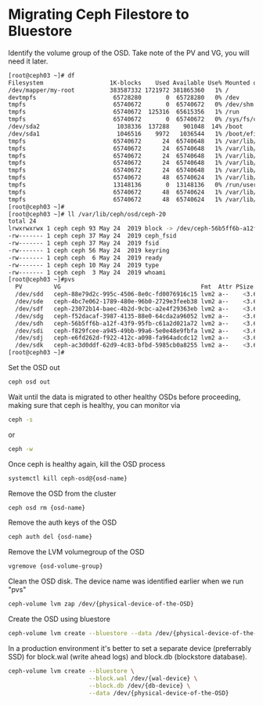 # Migrating Ceph Filestore to Bluestore
Identify the volume group of the OSD. Take note of the PV and VG, you will need it later.
```sh
[root@ceph03 ~]# df
Filesystem                   1K-blocks    Used Available Use% Mounted on
/dev/mapper/my-root          383587332 1721972 381865360   1% /
devtmpfs                      65728280       0  65728280   0% /dev
tmpfs                         65740672       0  65740672   0% /dev/shm
tmpfs                         65740672  125316  65615356   1% /run
tmpfs                         65740672       0  65740672   0% /sys/fs/cgroup
/dev/sda2                      1038336  137288    901048  14% /boot
/dev/sda1                      1046516    9972   1036544   1% /boot/efi
tmpfs                         65740672      24  65740648   1% /var/lib/ceph/osd/ceph-20
tmpfs                         65740672      24  65740648   1% /var/lib/ceph/osd/ceph-22
tmpfs                         65740672      24  65740648   1% /var/lib/ceph/osd/ceph-19
tmpfs                         65740672      24  65740648   1% /var/lib/ceph/osd/ceph-23
tmpfs                         65740672      24  65740648   1% /var/lib/ceph/osd/ceph-21
tmpfs                         65740672      48  65740624   1% /var/lib/ceph/osd/ceph-16
tmpfs                         13148136       0  13148136   0% /run/user/0
tmpfs                         65740672      48  65740624   1% /var/lib/ceph/osd/ceph-17
tmpfs                         65740672      48  65740624   1% /var/lib/ceph/osd/ceph-18
[root@ceph03 ~]# 
[root@ceph03 ~]# ll /var/lib/ceph/osd/ceph-20
total 24
lrwxrwxrwx 1 ceph ceph 93 May 24  2019 block -> /dev/ceph-56b5ff6b-a12f-43f9-95fb-c61a2d021a72/osd-block-b5a77351-b738-42b8-b02d-0d7385bbd7f0
-rw------- 1 ceph ceph 37 May 24  2019 ceph_fsid
-rw------- 1 ceph ceph 37 May 24  2019 fsid
-rw------- 1 ceph ceph 56 May 24  2019 keyring
-rw------- 1 ceph ceph  6 May 24  2019 ready
-rw------- 1 ceph ceph 10 May 24  2019 type
-rw------- 1 ceph ceph  3 May 24  2019 whoami
[root@ceph03 ~]#pvs
  PV         VG                                        Fmt  Attr PSize    PFree
  /dev/sdd   ceph-88e79d2c-995c-4506-8e0c-fd0076916c15 lvm2 a--    <3.64t    0
  /dev/sde   ceph-4bc7e062-1789-480e-96b0-2729e3feeb38 lvm2 a--    <3.64t    0
  /dev/sdf   ceph-23072b14-baec-4b2d-9cbc-a2e4f29363eb lvm2 a--    <3.64t    0
  /dev/sdg   ceph-f52dacaf-3987-4135-88e0-64cda2a96052 lvm2 a--    <3.64t    0
  /dev/sdh   ceph-56b5ff6b-a12f-43f9-95fb-c61a2d021a72 lvm2 a--    <3.64t    0
  /dev/sdi   ceph-f829fcee-a945-49bb-99a6-5e0e48e9fbfa lvm2 a--    <3.64t    0
  /dev/sdj   ceph-e6fd262d-f922-412c-a098-fa964adcdc12 lvm2 a--    <3.64t    0
  /dev/sdk   ceph-ac3d0ddf-62d9-4c83-bfbd-5985cb0a8255 lvm2 a--    <3.64t    0
[root@ceph03 ~]#
```
Set the OSD out
```sh
ceph osd out
```
Wait until the data is migrated to other healthy OSDs before proceeding, making sure that ceph is healthy, you can monitor via
```sh
ceph -s
```
or
```sh
ceph -w
```
Once ceph is healthy again, kill the OSD process
```sh
systemctl kill ceph-osd@{osd-name}
```
Remove the OSD from the cluster
```sh
ceph osd rm {osd-name}
```
Remove the auth keys of the OSD
```sh
ceph auth del {osd-name}
```
Remove the LVM volumegroup of the OSD
```sh
vgremove {osd-volume-group}
```
Clean the OSD disk. The device name was identified earlier when we run "pvs"
```sh
ceph-volume lvm zap /dev/{physical-device-of-the-OSD}
```
Create the OSD using bluestore
```sh
ceph-volume lvm create --bluestore --data /dev/{physical-device-of-the-OSD}
```
In a production environment it's better to set a separate device (preferrably SSD) for block.wal (write ahead logs) and block.db (blockstore database).
```sh
ceph-volume lvm create --bluestore \
                       --block.wal /dev/{wal-device} \
                       --block.db /dev/{db-device} \
                       --data /dev/{physical-device-of-the-OSD}
```
